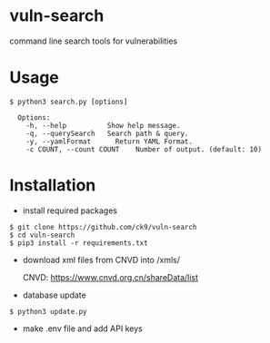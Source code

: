 # vuln-search
command line search tools for vulnerabilities

# Usage
```
$ python3 search.py [options]

  Options:
    -h, --help          Show help message.
    -q, --querySearch   Search path & query.
    -y, --yamlFormat      Return YAML Format.
    -c COUNT, --count COUNT    Number of output. (default: 10)
```

# Installation

- install required packages
```
$ git clone https://github.com/ck9/vuln-search
$ cd vuln-search
$ pip3 install -r requirements.txt
```

- download xml files from CNVD into /xmls/

  CNVD: https://www.cnvd.org.cn/shareData/list

- database update
```
$ python3 update.py
```

- make .env file and add API keys
